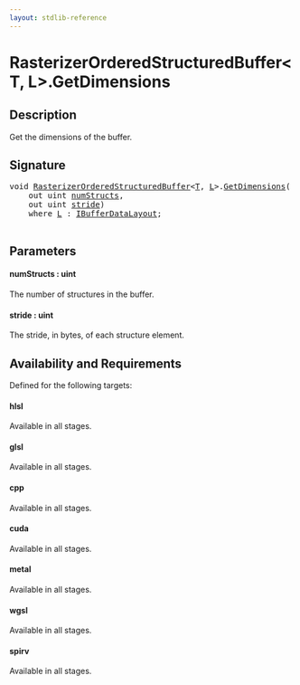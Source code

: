 ```yaml
---
layout: stdlib-reference
---
```


# RasterizerOrderedStructuredBuffer\<T, L\>\.GetDimensions

## Description

Get the dimensions of the buffer.



## Signature 

<pre>
<span class="code_keyword">void</span> <a href="index.html" class="code_type">RasterizerOrderedStructuredBuffer</a>&lt;<a href="index.html#typeparam-T" class="code_type">T</a>, <a href="index.html#typeparam-L" class="code_type">L</a>&gt;.<a href="getdimensions-03.html">GetDimensions</a>(
    <span class="code_keyword">out</span> <span class="code_keyword">uint</span> <a href="getdimensions-03.html#decl-numStructs" class="code_param">numStructs</a>,
    <span class="code_keyword">out</span> <span class="code_keyword">uint</span> <a href="getdimensions-03.html#decl-stride" class="code_param">stride</a>)
    <span class='code_keyword'>where</span> <a href="index.html#typeparam-L" class="code_type">L</a> : <a href="index.html" class="code_type">IBufferDataLayout</a>;

</pre>

## Parameters

####  <a id="decl-numStructs"></a>numStructs  : uint
The number of structures in the buffer.

####  <a id="decl-stride"></a>stride  : uint
The stride, in bytes, of each structure element.


## Availability and Requirements

Defined for the following targets:

#### hlsl
Available in all stages.

#### glsl
Available in all stages.

#### cpp
Available in all stages.

#### cuda
Available in all stages.

#### metal
Available in all stages.

#### wgsl
Available in all stages.

#### spirv
Available in all stages.



